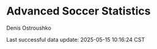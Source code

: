 # Advanced Soccer Statistics
Denis Ostroushko

<!-- gfm -->

Last successful data update: 2025-05-15 10:16:24 CST
